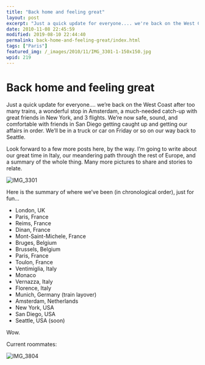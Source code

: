 ```yaml
---
title: "Back home and feeling great"
layout: post
excerpt: "Just a quick update for everyone.... we're back on the West Coast after too many trains, a wonderful stop in Amsterdam, a much-needed catch-up with great friends in New York, and 3 flights. We're now safe, sound, and comfortable with friends in San Diego getting caught up and getting our affairs in order. "
date: 2010-11-08 22:45:59
modified: 2019-08-10 22:44:40
permalink: back-home-and-feeling-great/index.html
tags: ["Paris"]
featured_img: /_images/2010/11/IMG_3301-1-150x150.jpg
wpid: 219
---
```


# Back home and feeling great

Just a quick update for everyone…. we’re back on the West Coast after too many trains, a wonderful stop in Amsterdam, a much-needed catch-up with great friends in New York, and 3 flights. We’re now safe, sound, and comfortable with friends in San Diego getting caught up and getting our affairs in order. We’ll be in a truck or car on Friday or so on our way back to Seattle.

Look forward to a few more posts here, by the way. I’m going to write about our great time in Italy, our meandering path through the rest of Europe, and a summary of the whole thing. Many more pictures to share and stories to relate.

![](/_images/2010/11/IMG_3301.jpg "IMG_3301")

Here is the summary of where we’ve been (in chronological order), just for fun…

- London, UK
- Paris, France
- Reims, France
- Dinan, France
- Mont-Saint-Michele, France
- Bruges, Belgium
- Brussels, Belgium
- Paris, France
- Toulon, France
- Ventimiglia, Italy
- Monaco
- Vernazza, Italy
- Florence, Italy
- Munich, Germany (train layover)
- Amsterdam, Netherlands
- New York, USA
- San Diego, USA
- Seattle, USA (soon)

Wow.

Current roommates:

![](/_images/2010/11/IMG_3804.jpg "IMG_3804")
